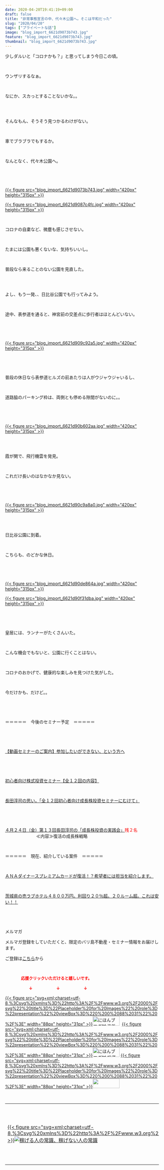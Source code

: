 ```yaml
---
date: 2020-04-20T19:41:19+09:00
draft: false
title: "非常事態宣言の中、代々木公園へ。そこは平和だった"
slug: "2020/04/20"
tags: ["プライベートな話"]
image: "blog_import_6621d9073b743.jpg"
feature: "blog_import_6621d9073b743.jpg"
thumbnail: "blog_import_6621d9073b743.jpg"
---
```

<p>少しダルいと「コロナかも？」と思ってしまう今日この頃。</p><p> </p><p>ウンザリするなぁ。</p><p> </p><p>なにか、スカっとすることないかな。。</p><p> </p><p><br/>そんなもん、そうそう見つかるわけがない。</p><p> </p><p>車でブラブラでもするか。</p><p> </p><p>なんとなく、代々木公園へ。</p><p> </p><p> </p><p><a href="blog_import_6621d9073b743.jpg">{{< figure src="blog_import_6621d9073b743.jpg" width="420px" height="315px" >}}</a></p><p><a href="blog_import_6621d9087c4fc.jpg">{{< figure src="blog_import_6621d9087c4fc.jpg" width="420px" height="315px" >}}</a></p><p> </p><p>コロナの自粛など、微塵も感じさせない。</p><p> </p><p>たまには公園も悪くないな、気持ちいいし。</p><p> </p><p>普段なら来ることのない公園を見直した。</p><p> </p><p><br/>よし、もう一発、、日比谷公園でも行ってみよう。</p><p> </p><p>途中、表参道を通ると、神宮前の交差点に歩行者はほとんどいない。</p><p> </p><p> </p><p><a href="blog_import_6621d909c92a5.jpg">{{< figure src="blog_import_6621d909c92a5.jpg" width="420px" height="315px" >}}</a></p><p> </p><p> </p><p>普段の休日なら表参道ヒルズの前あたりは人がウジャウジャいるし、</p><p> </p><p>道路脇のパーキング枠は、両側とも停める隙間がないのに。。</p><p> </p><p> </p><p><a href="blog_import_6621d90b602aa.jpg">{{< figure src="blog_import_6621d90b602aa.jpg" width="420px" height="315px" >}}</a></p><p> </p><p><br/>霞が関で、飛行機雲を発見。</p><p> </p><p>これだけ長いのはなかなか見ない。</p><p> </p><p> </p><p><a href="blog_import_6621d90c9a8a0.jpg">{{< figure src="blog_import_6621d90c9a8a0.jpg" width="420px" height="315px" >}}</a></p><p> </p><p><br/>日比谷公園に到着。</p><p> </p><p>こちらも、のどかな休日。</p><p> </p><p> </p><p><a href="blog_import_6621d90de864a.jpg">{{< figure src="blog_import_6621d90de864a.jpg" width="420px" height="315px" >}}</a></p><p><a href="blog_import_6621d90f31dba.jpg">{{< figure src="blog_import_6621d90f31dba.jpg" width="420px" height="315px" >}}</a></p><p> </p><p> </p><p>皇居には、ランナーがたくさんいた。</p><p> </p><p>こんな機会でもないと、公園に行くことはない。</p><p> </p><p>コロナのおかげで、健康的な楽しみを見つけた気がした。</p><p> </p><p>今だけかも、だけど。。</p><p> </p><p> </p><p>＝＝＝＝＝　今後のセミナー予定　＝＝＝＝＝</p><p> </p><p> </p><p><a href="https://ameblo.jp/baliclub/entry-12567802403.html" target="_blank">【動画セミナーのご案内】参加したいができない、という方へ</a></p><p> </p><p> </p><p><a href="https://ameblo.jp/baliclub/entry-12526587328.html" target="_blank">初心者向け株式投資セミナー【全１２回の内容】</a></p><p> </p><p><a href="https://ameblo.jp/baliclub/entry-12526985641.html" target="_blank">長田淳司の思い。「全１２回初心者向け成長株投資セミナーにむけて」</a></p><p> </p><p> </p><p><a href="https://ameblo.jp/baliclub/entry-12590426844.html" target="_blank">４月２４日（金）第１３回長田淳司の「成長株投資の実践会」</a><span style="color: rgb(255, 0, 0);">残２名</span><br/> 　　　　　　　≪内容≫復活の成長株戦略</p><p> </p><p>＝＝＝＝＝　現在、紹介している案件　＝＝＝＝＝</p><p> </p><p><a href="https://ameblo.jp/baliclub/entry-12529998383.html" target="_blank">ＡＮＡダイナースプレミアムカードが復活！？希望者には担当を紹介します。</a></p><p> </p><p><a href="https://ameblo.jp/baliclub/entry-12552292653.html" target="_blank">茨城県の売ラブホテル４８００万円。利回り２０％超。２０ルーム超。これは安い！！</a></p><p> </p><p> </p><p>メルマガ</p><p>メルマガ登録をしていただくと、限定のバリ島不動産・セミナー情報をお届けします。</p><p>ご登録は<a href="f9eeVI" target="_blank">こちら</a>から</p><p> </p><p><font color="#ff0000" size="2"><strong>　　　　応援クリックいただけると嬉しいです。</strong></font></p><p><font color="#ff0000" size="2"><strong>　　　　　　↓　　　　　　↓　　　　　　↓</strong></font></p><p><a href="ranking.html?p_cid=01260127" id="&amp;blogmura_banner">{{< figure src="svg+xml;charset=utf-8,%3Csvg%20xmlns%3D%22http%3A%2F%2Fwww.w3.org%2F2000%2Fsvg%22%20title%3D%22Placeholder%20for%20Images%22%20role%3D%22presentation%22%20viewBox%3D%220%200%2088%2031%22%20%2F%3E" width="88px" height="31px" >}}<noscript><img alt="にほんブログ村 海外生活ブログ バリ島情報へ" border="0" height="31" src="//overseas.blogmura.com/bali/img/bali88_31.gif" width="88"></noscript></a>  <a href="ranking.html?p_cid=01260127" id="&amp;blogmura_banner">{{< figure src="svg+xml;charset=utf-8,%3Csvg%20xmlns%3D%22http%3A%2F%2Fwww.w3.org%2F2000%2Fsvg%22%20title%3D%22Placeholder%20for%20Images%22%20role%3D%22presentation%22%20viewBox%3D%220%200%2088%2031%22%20%2F%3E" width="88px" height="31px" >}}<noscript><img alt="にほんブログ村 投資ブログ 不動産投資へ" border="0" height="31" src="//investment.blogmura.com/hudousantoushi/img/hudousantoushi88_31.gif" width="88"></noscript></a> <a href="link.php?1804582" title="人気ブログランキングへ">{{< figure src="svg+xml;charset=utf-8,%3Csvg%20xmlns%3D%22http%3A%2F%2Fwww.w3.org%2F2000%2Fsvg%22%20title%3D%22Placeholder%20for%20Images%22%20role%3D%22presentation%22%20viewBox%3D%220%200%2088%2031%22%20%2F%3E" width="88px" height="31px" >}}<noscript><img border="0" height="31" src="https://blog.with2.net/img/banner/banner_22.gif" width="88"></noscript></a></p><p> </p><table border="0" cellpadding="0" cellspacing="0" width="100%">	<tbody width="100%">		<tr>			<td aligin="center" width="95"><a alt0="AmebaAffiliate" alt1="稼げる人の常識、稼げない人の常識" alt2="Amazon" alt3="https://images-fe.ssl-images-amazon.com/images/I/51Ft8zEBpkL._SL160_.jpg" alt4="1" href="4802110227?SubscriptionId=AKIAJLD6FH2TADXIQKDQ&amp;tag=amebablog-a2371184-22&amp;linkCode=xm2&amp;camp=2025&amp;creative=165953&amp;creativeASIN=4802110227" target="_blank">{{< figure src="svg+xml;charset=utf-8,%3Csvg%20xmlns%3D%22http%3A%2F%2Fwww.w3.org%2F2000%2Fsvg%22%20title%3D%22Placeholder%20for%20Images%22%20role%3D%22presentation%22%20viewBox%3D%220%200%201%201%22%20%2F%3E"  >}}<noscript><img alt="稼げる人の常識、稼げない人の常識" border="0" data-img="affiliate" src="https://images-fe.ssl-images-amazon.com/images/I/51Ft8zEBpkL._SL160_.jpg"></noscript></a></td>			<td><a alt0="AmebaAffiliate" alt1="稼げる人の常識、稼げない人の常識" alt2="Amazon" alt3="https://images-fe.ssl-images-amazon.com/images/I/51Ft8zEBpkL._SL160_.jpg" alt4="1" href="4802110227?SubscriptionId=AKIAJLD6FH2TADXIQKDQ&amp;tag=amebablog-a2371184-22&amp;linkCode=xm2&amp;camp=2025&amp;creative=165953&amp;creativeASIN=4802110227" target="_blank">稼げる人の常識、稼げない人の常識</a></td>		</tr>	</tbody></table>

